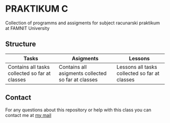 # PRAKTIKUM C

Collection of programms and assigments for subject racunarski praktikum at FAMNIT University

## Structure

| Tasks | Asigments | Lessons |
| --- | --- | --- |
| Contains all tasks collected so far at classes |Contains all asigments collected so far at classes | Lessons all tasks collected so far at classes |

## Contact

For any questions about this repository or help with this class you can contact me at [my mail](mailto:realthiccvader@gmail.com)
